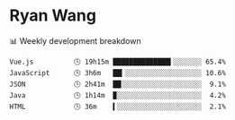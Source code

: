 # Ryan Wang

 <!-- waka-box start -->
📊 Weekly development breakdown
```text
Vue.js          🕓 19h15m ██████████████▍░░░░░░░ 65.4%
JavaScript      🕓 3h6m   ██▎░░░░░░░░░░░░░░░░░░░ 10.6%
JSON            🕓 2h41m  ██░░░░░░░░░░░░░░░░░░░░  9.1%
Java            🕓 1h14m  ▉░░░░░░░░░░░░░░░░░░░░░  4.2%
HTML            🕓 36m    ▍░░░░░░░░░░░░░░░░░░░░░  2.1%
```
<!-- Powered by https://github.com/YouEclipse/waka-box-go . -->
<!-- waka-box end -->